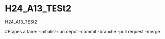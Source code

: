 # H24_A13_TESt2
H24_A13_TESt2

#Etapes a faire:
-initialiser un dépot
-commit
-branche 
-pull request
-merge
